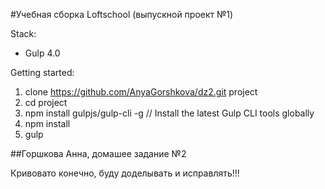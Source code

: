 #Учебная сборка Loftschool (выпускной проект №1) 

Stack:
 - Gulp 4.0
 
Getting started:

1. clone https://github.com/AnyaGorshkova/dz2.git project
2. cd project
3. npm install gulpjs/gulp-cli -g  // Install the latest Gulp CLI tools globally
4. npm install
6. gulp


##Горшкова Анна, домашее задание №2

Кривовато конечно, буду доделывать и исправлять!!!

